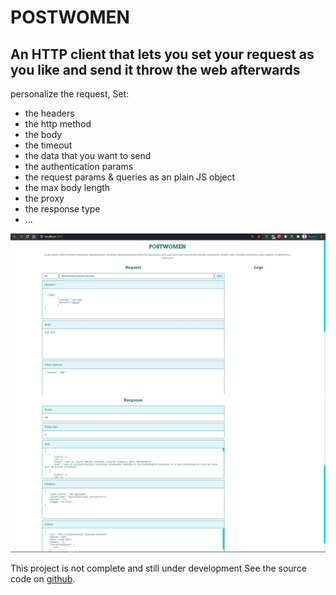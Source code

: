 # POSTWOMEN

## An HTTP client that lets you set your request as you like and send it throw the web afterwards

personalize the request, Set:

- the headers
- the http method
- the body
- the timeout
- the data that you want to send
- the authentication params
- the request params & queries as an plain JS object
- the max body length
- the proxy
- the response type
- ...

![screenshot_1](src/assets/screenshots1.jpg)
</br>
![screenshot_2](src/assets/screenshots2.jpg)

This project is not complete and still under development
See the source code on [github](https://github.com/Abdelar/http-client).
